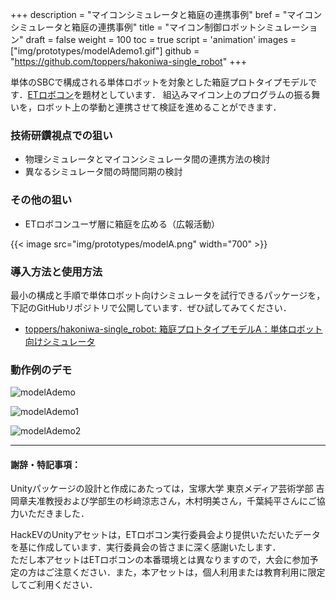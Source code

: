 +++
description = "マイコンシミュレータと箱庭の連携事例"
bref = "マイコンシミュレータと箱庭の連携事例"
title = "マイコン制御ロボットシミュレーション"
draft = false
weight = 100
toc = true
script = 'animation'
images = ["img/prototypes/modelAdemo1.gif"]
github =  "https://github.com/toppers/hakoniwa-single_robot"
+++

単体のSBCで構成される単体ロボットを対象とした箱庭プロトタイプモデルです．[ETロボコン](https://www.etrobo.jp/)を題材としています．
組込みマイコン上のプログラムの振る舞いを，ロボット上の挙動と連携させて検証を進めることができます．

### 技術研鑽視点での狙い

- 物理シミュレータとマイコンシミュレータ間の連携方法の検討
- 異なるシミュレータ間の時間同期の検討

### その他の狙い

- ETロボコンユーザ層に箱庭を広める（広報活動）

{{< image src="img/prototypes/modelA.png" width="700" >}}

### 導入方法と使用方法

最小の構成と手順で単体ロボット向けシミュレータを試行できるパッケージを，下記のGitHubリポジトリで公開しています．ぜひ試してみてください．

- [toppers/hakoniwa-single_robot: 箱庭プロトタイプモデルA：単体ロボット向けシミュレータ](https://github.com/toppers/hakoniwa-single_robot)

### 動作例のデモ

![modelAdemo](/hakoniwa/img/prototypes/modelAdemo.gif)

![modelAdemo1](/hakoniwa/img/prototypes/modelAdemo1.gif)

![modelAdemo2](/hakoniwa/img/prototypes/modelAdemo2.gif)

---

#### 謝辞・特記事項：

Unityパッケージの設計と作成にあたっては，宝塚大学 東京メディア芸術学部 吉岡章夫准教授および学部生の杉﨑涼志さん，木村明美さん，千葉純平さんにご協力いただきました．

HackEVのUnityアセットは，ETロボコン実行委員会より提供いただいたデータを基に作成しています．実行委員会の皆さまに深く感謝いたします．  
ただし本アセットはETロボコンの本番環境とは異なりますので，大会に参加予定の方はご注意ください．また，本アセットは，個人利用または教育利用に限定してご利用ください．
